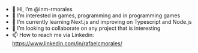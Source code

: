- 👋 Hi, I’m @inm-rmorales
- 👀 I’m interested in games, programming and in programming games
- 🌱 I’m currently learning Next.js and improving on Typescript and Node.js
- 💞️ I’m looking to collaborate on any project that is interesting
- 📫 How to reach me via Linkedin: https://www.linkedin.com/in/rafaelcmorales/

<!---
inm-rmorales/inm-rmorales is a ✨ special ✨ repository because its `README.md` (this file) appears on your GitHub profile.
You can click the Preview link to take a look at your changes.
--->
